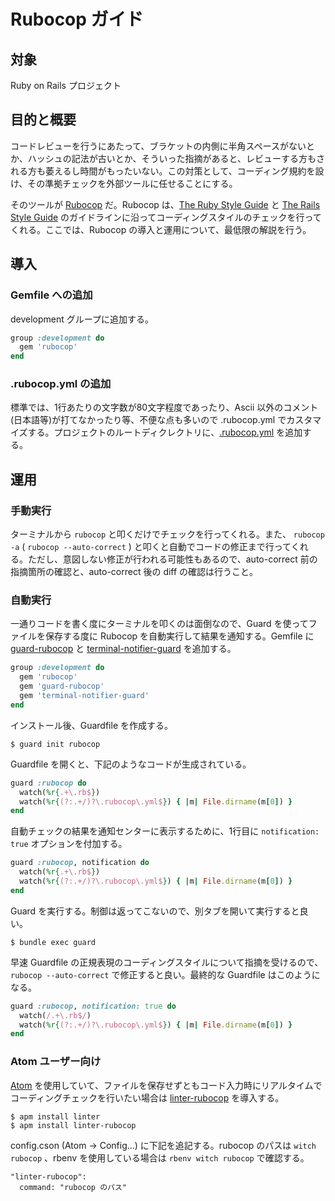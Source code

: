 # Rubocop ガイド

## 対象

 Ruby on Rails プロジェクト

## 目的と概要

コードレビューを行うにあたって、ブラケットの内側に半角スペースがないとか、ハッシュの記法が古いとか、そういった指摘があると、レビューする方もされる方も萎えるし時間がもったいない。この対策として、コーディング規約を設け、その準拠チェックを外部ツールに任せることにする。

そのツールが [Rubocop](https://github.com/bbatsov/rubocop) だ。Rubocop は、[The Ruby Style Guide](https://github.com/bbatsov/ruby-style-guide) と [The Rails Style Guide](https://github.com/bbatsov/rails-style-guide) のガイドラインに沿ってコーディングスタイルのチェックを行ってくれる。ここでは、Rubocop の導入と運用について、最低限の解説を行う。

## 導入

### Gemfile への追加

development グループに追加する。
```ruby
group :development do
  gem 'rubocop'
end
```

### .rubocop.yml の追加

標準では、1行あたりの文字数が80文字程度であったり、Ascii 以外のコメント(日本語等)が打てなかったり等、不便な点も多いので .rubocop.yml でカスタマイズする。プロジェクトのルートディクレクトリに、[.rubocop.yml](/.rubocop.yml) を追加する。

## 運用

### 手動実行

ターミナルから `rubocop` と叩くだけでチェックを行ってくれる。また、 `rubocop -a` ( `rubocop --auto-correct` ) と叩くと自動でコードの修正まで行ってくれる。ただし、意図しない修正が行われる可能性もあるので、auto-correct 前の指摘箇所の確認と、auto-correct 後の diff の確認は行うこと。

### 自動実行

一通りコードを書く度にターミナルを叩くのは面倒なので、Guard を使ってファイルを保存する度に Rubocop を自動実行して結果を通知する。Gemfile に [guard-rubocop](https://github.com/yujinakayama/guard-rubocop) と [terminal-notifier-guard](https://github.com/Codaisseur/terminal-notifier-guard) を追加する。
```ruby
group :development do
  gem 'rubocop'
  gem 'guard-rubocop'
  gem 'terminal-notifier-guard'
end
```

インストール後、Guardfile を作成する。
```console
$ guard init rubocop
```

Guardfile を開くと、下記のようなコードが生成されている。
```ruby
guard :rubocop do
  watch(%r{.+\.rb$})
  watch(%r{(?:.+/)?\.rubocop\.yml$}) { |m| File.dirname(m[0]) }
end
```

自動チェックの結果を通知センターに表示するために、1行目に `notification: true` オプションを付加する。
```ruby
guard :rubocop, notification do
  watch(%r{.+\.rb$})
  watch(%r{(?:.+/)?\.rubocop\.yml$}) { |m| File.dirname(m[0]) }
end
```

Guard を実行する。制御は返ってこないので、別タブを開いて実行すると良い。
```console
$ bundle exec guard
```

早速 Guardfile の正規表現のコーディングスタイルについて指摘を受けるので、 `rubocop --auto-correct` で修正すると良い。最終的な Guardfile はこのようになる。
```ruby
guard :rubocop, notification: true do
  watch(/.+\.rb$/)
  watch(%r{(?:.+/)?\.rubocop\.yml$}) { |m| File.dirname(m[0]) }
end
```

### Atom ユーザー向け

[Atom](https://atom.io) を使用していて、ファイルを保存せずともコード入力時にリアルタイムでコーディングチェックを行いたい場合は [linter-rubocop](https://github.com/AtomLinter/linter-rubocop) を導入する。

```console
$ apm install linter
$ apm install linter-rubocop
```

config.cson (Atom -> Config...) に下記を追記する。rubocop のパスは `witch rubocop` 、rbenv を使用している場合は `rbenv witch rubocop` で確認する。
```
"linter-rubocop":
  command: "rubocop のパス"
```
